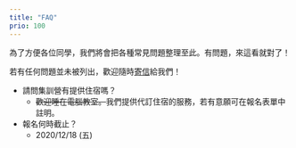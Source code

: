 ```yaml
---
title: "FAQ"
prio: 100
---
```


為了方便各位同學，我們將會把各種常見問題整理至此。有問題，來這看就對了！

若有任何問題並未被列出，歡迎隨時[寄信](mailto:ioicamp@csie.ntu.edu.tw)給我們！

- 請問集訓營有提供住宿嗎？
  - ~~歡迎睡在電腦教室。~~我們提供代訂住宿的服務，若有意願可在報名表單中註明。
- 報名何時截止？
  - 2020/12/18 (五)
